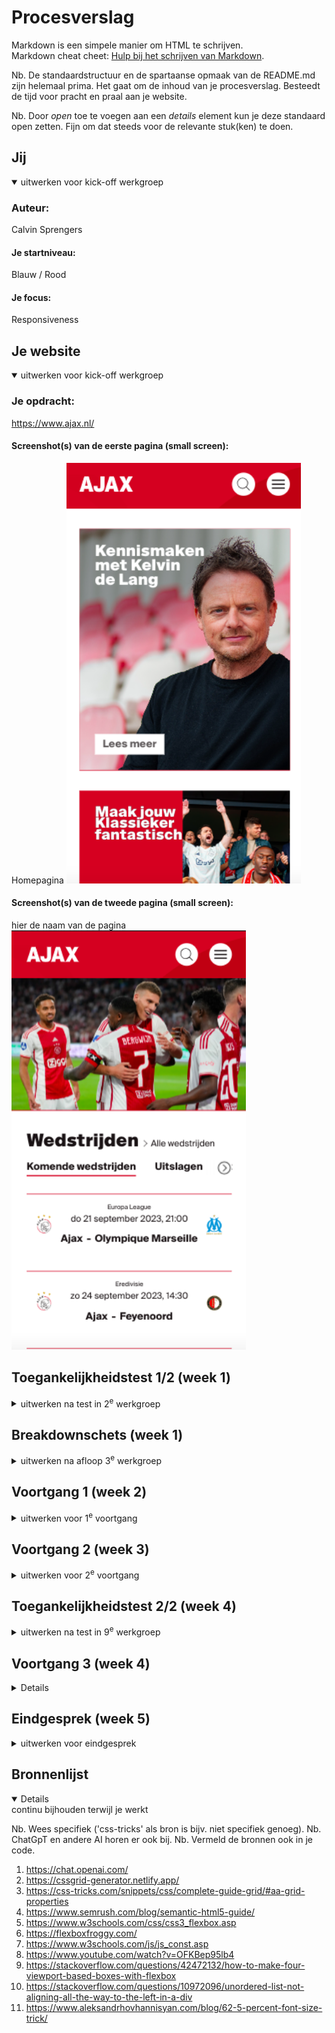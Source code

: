 # Procesverslag
Markdown is een simpele manier om HTML te schrijven.  
Markdown cheat cheet: [Hulp bij het schrijven van Markdown](https://github.com/adam-p/markdown-here/wiki/Markdown-Cheatsheet).

Nb. De standaardstructuur en de spartaanse opmaak van de README.md zijn helemaal prima. Het gaat om de inhoud van je procesverslag. Besteedt de tijd voor pracht en praal aan je website.

Nb. Door *open* toe te voegen aan een *details* element kun je deze standaard open zetten. Fijn om dat steeds voor de relevante stuk(ken) te doen.





## Jij

<details open>
  <summary>uitwerken voor kick-off werkgroep</summary>

  ### Auteur:
  Calvin Sprengers

  #### Je startniveau:
  Blauw / Rood

  #### Je focus:
  Responsiveness
</details>





## Je website

<details open>
  <summary>uitwerken voor kick-off werkgroep</summary>

  ### Je opdracht:
  https://www.ajax.nl/

  #### Screenshot(s) van de eerste pagina (small screen): 
  Homepagina
  <img src="readme-images/ajax-homepagina.png" width="375px" alt="De homepagina van de AFC Ajax website">

  #### Screenshot(s) van de tweede pagina (small screen):
  hier de naam van de pagina  
  <img src="readme-images/ajax-team1.png" width="375px" alt="De pagina van het eerste team op de AFC Ajax website">
 
 </details>



## Toegankelijkheidstest 1/2 (week 1)

<details>
  <summary>uitwerken na test in 2<sup>e</sup> werkgroep</summary>

  ### Bevindingen
  Lijst met je bevindingen die in de test naar voren kwamen:
  -Ajax maakt veel gebruik van div'jes in hun code. Dit zorgt voor verwarring binnen de screenreader / is niet semantisch correct.
  -Erg veel errors in de html validator. Geen alt bij images, alts niet tussen "", Geen headings etc.
  -Niet alle list content in ul/ol.
  -Geen dark mode
  -Geen contrast mode

  <img src="readme-images/wcag1.PNG" width="375px" alt="WCAG 1">
  <img src="readme-images/wcag2.PNG" width="375px" alt="WCAG 2">
  <img src="readme-images/wcag3.PNG" width="375px" alt="WCAG 3">
  <img src="readme-images/wcag4.PNG" width="375px" alt="WCAG 4">
  <img src="readme-images/wcag5.PNG" width="375px" alt="WCAG 5">
</details>



## Breakdownschets (week 1)

<details>
  <summary>uitwerken na afloop 3<sup>e</sup> werkgroep</summary>
 <img src="readme-images/break1.PNG" width="375px" alt="Breakdown 1">
  <img src="readme-images/break2.PNG" width="375px" alt="Breakdown 2">
 

</details>





## Voortgang 1 (week 2)

<details>
  <summary>uitwerken voor 1<sup>e</sup> voortgang</summary>

  ### Stand van zaken
  -Begonnen met het schrijven van de code. In eerste instantie schreef ik in verkeerde dimensies. Het werd mij
    later pas duidelijk dat we moesten ontwerpen in het formaat van een Iphone SE. 
  
  -Header ging me gemakkelijk af. Simpele flexbox. Ziet er (bijna) hetzelfde uit als de echte site.
  
  -Alle HTML opgesteld. Nu is het tijd om vorm te geven.
  
  -Begonnen met section 2. Aangezien dit een flexbox is ging dit me makkelijk af. Het scrollbaar maken had ik iets meer
    moeite mee. Gelukkig had ik Wiebe (klasgenoot) die mij hiermee kon helpen. Ik begrijp het nu.
  
  -Begonnen met section 1. Grids snap ik niks van. 

  <img src="readme-images/header.PNG" width="375px" alt="Afbeelding van (succesvol gecodeerde) header.">
  <img src="readme-images/htmlcode.PNG" width="375px" alt="Afbeelding van mijn HTML code.">



  ### Agenda voor meeting
  samen met je groepje opstellen

  -Ik ga in het voortgangsgesprek vragen of iemand verstand heeft van grids. Hier heb ik hulp mee nodig, aangezien een
  groot deel van de Ajax website is opgesteld dmv grids.

  -Ook ga ik kijken hoe anderen ervoor staan en of ik op schema loop.

  ### Verslag van meeting
  hier na afloop snel de uitkomsten van de meeting vastleggen

  -Goed op weg
  -Pas de grootte van de header aan
  -Volgende week aan de slag met grids
  -Vergeet geen H1 toe te voegen aan de code. Zet deze op display:none zodat hij wel gelezen wordt door screenreaders maar niet zichtbaar is.

</details>





## Voortgang 2 (week 3)

<details>
  <summary>uitwerken voor 2<sup>e</sup> voortgang</summary>

  ### Stand van zaken
  -Eerste les voornamelijk aan de slag geweest met het positioneren van mijn eerste section. Ik heb nog steeds moeite met het opstellen van grids. Na lang proberen
    is het eindelijk gelukt om de eerste <a> goed te positioneren. Zie afbeelding onder deze paragraaf.
  -2e HTML pagina aangemaakt, de code geschreven. Geprobeerd om stylesheet te koppelen, maar dit ging mis aangezien deze alle geschreven css van de eerste pagina overneemt.
    Ik heb besloten om een tweede css pagina aan te maken en deze te koppelen aan paginatwee.html.
  -Begonnen met werken aan de artikelen (section 4). Doordat ik grids nu redelijk begrijp was het simpel om deze op te stellen. Dit ging zonder moeite. (Zie afbeelding.)
  -Section 2 van paginatwee vormgegeven. Dit was vrij simpel. Code geinspireerd op section 2 van index. Ik heb gelijk javascript toegevoegd. Met wat hulp van Wiebe heb ik
    deze aan de praat gekregen. Ik snap zelf namelijk weinig van Javascript. Zie afbeelding voor de code.
  -Footer vormgegeven dmv flexbox. Vrij simpel.
  -Section 1 van paginatwee en section 5 van index zijn vrijwel hetzelfde. Ik snap niet hoe dit werkt. Hier zal ik in de voortgangsgesprekken (of aan docent / studentassistent) naar vragen.
  -Section 3 en 6 toegevoegd aan index. Dit zijn vrijwel kopieeen van andere sections. Het enige wat ik moest doen was de formaten van de grids aanpassen.

  <img src="readme-images/section1a1.PNG" width="375px" alt="Afbeelding van de eerste <a> in mijn eerste section.">
  <img src="readme-images/artikelen-section4.PNG" width="375px" alt="De artikelen van section 4 correct gepositioneerd dmv grid.">
  <img src="readme-images/javacode.PNG" width="375px" alt="Javascript code voor section twee van paginatwee.">

  ### Agenda voor meeting
  samen met je groepje opstellen

  -Vragen of iemand verstand heeft van javascript. Ik heb een hamburger menu overlay nodig. Ik begrijp niet hoe dit werkt.
  -Kijken of ik op schema loop.
  -Vragen naar hulp bij het positioneren van section 1 van paginatwee.
  -Info vragen over responsive maken van site.


  ### Verslag van meeting
  hier na afloop snel de uitkomsten van de meeting vastleggen
  - Ik loop aardig op schema.
  - Andere studenten wisten ook niet hoe ze de grid van section1 paginatwee vorm moesten geven. Ik zal het aan een studentassistent of de docent vragen.
  - Jesse heeft mij zijn code laten zien. Hij heeft ook een hamburger menu. Ik zal deze code gebruiken ter inspiratie voor de mijne.
</details>





## Toegankelijkheidstest 2/2 (week 4)

<details>
  <summary>uitwerken na test in 9<sup>e</sup> werkgroep</summary>

  ### Bevindingen
  Lijst met je bevindingen die in de test naar voren kwamen (geef ook aan wat er verbeterd is):
  -Nog geen h1
  -Nog niet bij alle imgs een alt tag (gelijk toegevoegd)
  -Geen focus states (gelijk toegevoegd)
  -Geen hover states (gelijk toegevoegd)
  
  <img src="readme-images/wcag1.PNG" width="375px" alt="WCAG 1">
  <img src="readme-images/wcag2.PNG" width="375px" alt="WCAG 2">
  <img src="readme-images/wcag3.PNG" width="375px" alt="WCAG 3">
  <img src="readme-images/wcag4.PNG" width="375px" alt="WCAG 4">
  <img src="readme-images/wcag5.PNG" width="375px" alt="WCAG 5">

</details>





## Voortgang 3 (week 4)

<details>
  <summary>uitwerken voor 3<sup>e</sup> voortgang</summary>

  ### Stand van zaken
 -Na lang klooien is het (Finn en) mij gelukt om de eerste section van paginatwee goed te positioneren. Zie onderstaande afbeeldingen voor 
  de code en het eindresultaat. Ik heb deze code ook in index op de correcte plek toegevoegd (section 5)
 -2e nav toegevoegd aan de header. Dmv "@media screen and" laat ik deze zien bij een minimale schermbreedte van 770px ipv de mobiele nav.
 -Erachter gekomen dat ik te veel met px gewerkt heb tijdens het creeeren van grids. Als ik dit probeer aan te passen gaat alles mis. 
  Ik heb de font-size aangepast naar 10px zodat 1 rem 10 px is. Ik hoop zo alles om te kunnen rekenen en het responsive te maken. Ik ga mij echter eerst focussen op 
  de breakpoints met media queries.
 -Media query toegevoegd aan section 1 en 4 van index. Wanneer het scherm groter wordt dan 770px gaan deze nu naast elkaar staan ipv onder elkaar. (lastiger dan gedacht :p).
  Ik heb er bewust voor gekozen om geen 3e <a> bij section 1 toe te voegen bij een schermbreedte van 770px, wat wel bij ajax gebeurt. De docent heeft aangegeven dit een rare
  toevoeging te vinden aan websites. (Extra content bij een andere schermbreedte.)
 -



<img src="readme-images/section1.PNG" width="375px" alt="Eindresultaat section 1">
<img src="readme-images/code-section1.PNG" width="375px" alt="De benodigde code voor section 1">

  ### Agenda voor meeting
  samen met je groepje opstellen
  
  -Vragen hoe ik mijn grids responsive krijg. 
  -Vragen hoe ik een margin op section 2 van index krijg, zodat de video's niet van het scherm af scrollen maar er wit(zwart)ruimte op de zijdes van het scherm blijft
  wanneer het scherm breder wordt.

  ### Verslag van meeting
  hier na afloop snel de uitkomsten van de meeting vastleggen

  -Helaas was ik ziek op de dag van de laatste voortganggesprekken. Ik ga op internet op zoek naar antwoorden op mijn vragen.
</details>





## Eindgesprek (week 5)

<details>
  <summary>uitwerken voor eindgesprek</summary>

  ### Je uitkomst - karakteristiek screenshots:
  <img src="readme-images/dummy-plaatje.jpg" width="375px" alt="uitomst opdracht 1">


  ### Dit ging goed/Heb ik geleerd: 
  Korte omschrijving met plaatjes
  -Voor dit vak had ik heel weinig verstand van html / css. Ik heb er 1 keer eerder mee gewerkt (tijdens internetstandaarden). Hier vond ik het al een hele uitdaging om een zeer simpele     pagina in elkaar te zetten. Ik heb mijn algemene kennis over webcoderen een flinke stap omhoog geholpen met dit vak.
  -Ik wist niks over grids. Nu heb ik hier aardig wat verstand van, ondanks dat ik nog wat moeite heb met ze responsive maken. Ik weet hoe ik een grid opstel en hoe ik items binnen de grid op de juiste plek positioneer.
  -Voor dit vak wist ik niks over media queries. Ik heb geleerd hoe ik breakpoints toevoeg bij een minimum / maximum schermbreedte. Ik weet hoe ik een site tot op een bepaald niveau responsive maak. Hier ben ik trots op.
  -Ik weet om te gaan met selectors. Ik heb zeer weinig gebruik gemaakt van classes en id's.
  -Ik weet hoe ik semantisch code opstel, zonder teveel gebruik van div's, spans etc.
  -Ik heb de basis van javascript meegekregen, aangezien ik het vak inleiding programmeren nooit gedaan heb
  

  <img src="readme-images/dummy-plaatje.jpg" width="375px" alt="top">


  ### Dit was lastig/Is niet gelukt:
  
  -Helaas begon ik iets te laat met het responsive maken van mijn website. Hierdoor heb ik weinig / geen hulp hierbij kunnen krijgen. Ik heb lang geprobeerd mijn px gebaseerde grids
    om te zetten naar responsive % grids. Wanneer ik dit probeerde ging alles mis. Ik heb daarom gefocust op de breakpoints / media queries, omdat ik dit belangrijker vond. Hierdoor is mijn
    site niet responsive op de manier waarop ik dat wilde. Desondanks ben ik toch verder gekomen dan ik dacht (zie 1e afbeelding).
  -Ik heb het, ondanks de vele voorbeelden die ik had, niet voor elkaar gekregen om mijn hamburger menu werkend te krijgen. Elke keer dat ik het menu toevoegde ging er wel wat mis met mijn site. Vandaar heb ik besloten hem er voor nu uit te laten. Als ik een week extra de tijd had gehad, weet ik zeker dat dit mij was gelukt. 
  -Bij paginatwee, section 2 verspringen op de werkelijke Ajax site de li's naar twee naast elkaar / drie naast elkaar bij bepaalde breakpoints. Ik had al erg veel moeite met de javascript code schrijven
    om de buttons werkend te krijgen. Dit was voor mij helaas iets te geavanceerd om nog binnen de tijd uit te werken (zie afbeelding 2).

  <img src="readme-images/nietresponsive.PNG" width="375px" alt="Helaas niet 100% responsive">
  <img src="readme-images/nietverspringen.PNG" width="375px" alt="Niet voor elkaar gekregen om deze te laten verspringen.">
</details>





## Bronnenlijst

<details open>
  <summary>continu bijhouden terwijl je werkt</summary>

  Nb. Wees specifiek ('css-tricks' als bron is bijv. niet specifiek genoeg). 
  Nb. ChatGpT en andere AI horen er ook bij.
  Nb. Vermeld de bronnen ook in je code.

  1. https://chat.openai.com/
  2. https://cssgrid-generator.netlify.app/
  3. https://css-tricks.com/snippets/css/complete-guide-grid/#aa-grid-properties
  4. https://www.semrush.com/blog/semantic-html5-guide/
  5. https://www.w3schools.com/css/css3_flexbox.asp
  6. https://flexboxfroggy.com/
  7. https://www.w3schools.com/js/js_const.asp
  8. https://www.youtube.com/watch?v=OFKBep95lb4
  9. https://stackoverflow.com/questions/42472132/how-to-make-four-viewport-based-boxes-with-flexbox
  10. https://stackoverflow.com/questions/10972096/unordered-list-not-aligning-all-the-way-to-the-left-in-a-div
  11. https://www.aleksandrhovhannisyan.com/blog/62-5-percent-font-size-trick/



</details>